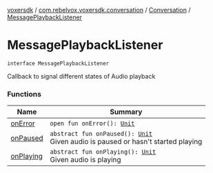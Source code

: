 [voxersdk](../../../index.md) / [com.rebelvox.voxersdk.conversation](../../index.md) / [Conversation](../index.md) / [MessagePlaybackListener](./index.md)

# MessagePlaybackListener

`interface MessagePlaybackListener`

Callback to signal different states of Audio playback

### Functions

| Name | Summary |
|---|---|
| [onError](on-error.md) | `open fun onError(): `[`Unit`](https://kotlinlang.org/api/latest/jvm/stdlib/kotlin/-unit/index.html) |
| [onPaused](on-paused.md) | `abstract fun onPaused(): `[`Unit`](https://kotlinlang.org/api/latest/jvm/stdlib/kotlin/-unit/index.html)<br>Given audio is paused or hasn't started playing |
| [onPlaying](on-playing.md) | `abstract fun onPlaying(): `[`Unit`](https://kotlinlang.org/api/latest/jvm/stdlib/kotlin/-unit/index.html)<br>Given audio is playing |
